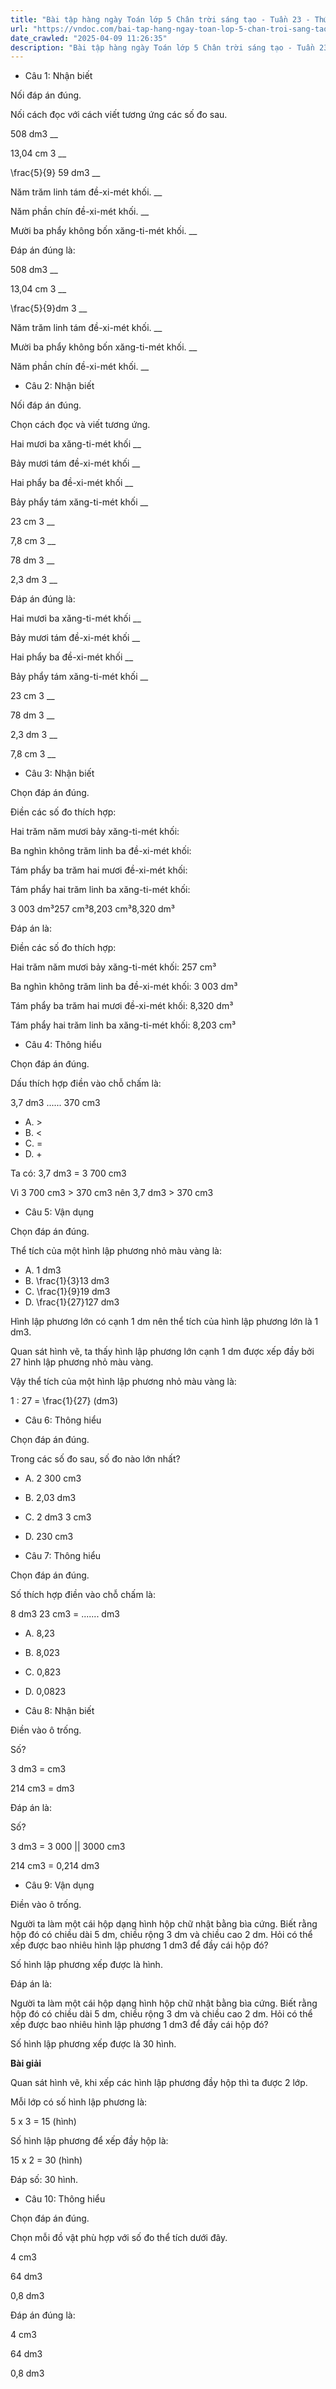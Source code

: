 ```yaml
---
title: "Bài tập hàng ngày Toán lớp 5 Chân trời sáng tạo - Tuần 23 - Thứ 4 gồm các câu hỏi tổng hợp nội dung Đề-xi-mét khối được học ở Tuần 23 trong chương trình Toán lớp 5 Tập 2 Chân trời sáng tạo."
url: "https://vndoc.com/bai-tap-hang-ngay-toan-lop-5-chan-troi-sang-tao-tuan-23-thu-4-337204"
date_crawled: "2025-04-09 11:26:35"
description: "Bài tập hàng ngày Toán lớp 5 Chân trời sáng tạo - Tuần 23 - Thứ 4 gồm các câu hỏi tổng hợp nội dung Đề-xi-mét khối được học ở Tuần 23 trong chương trình Toán lớp 5 Tập 2 Chân trời sáng tạo."
---
```


* Câu 1:  Nhận biết

Nối đáp án đúng.

Nối cách đọc với cách viết tương ứng các số đo sau.

508 dm3 __

13,04 cm 3 __

\\frac{5}{9} 59 dm3 __

Năm trăm linh tám đề-xi-mét khối. __

Năm phần chín đề-xi-mét khối. __

Mười ba phẩy không bốn xăng-ti-mét khối. __

Đáp án đúng là:

508 dm3 __

13,04 cm 3 __

\\frac{5}{9}dm 3 __

Năm trăm linh tám đề-xi-mét khối. __

Mười ba phẩy không bốn xăng-ti-mét khối. __

Năm phần chín đề-xi-mét khối. __

* Câu 2: Nhận biết

Nối đáp án đúng.

Chọn cách đọc và viết tương ứng.

Hai mươi ba xăng-ti-mét khối  __

Bảy mươi tám đề-xi-mét khối __

Hai phẩy ba đề-xi-mét khối __

Bảy phẩy tám xăng-ti-mét khối __

23 cm 3 __

7,8 cm 3 __

78 dm 3 __

2,3 dm 3 __

Đáp án đúng là:

Hai mươi ba xăng-ti-mét khối __

Bảy mươi tám đề-xi-mét khối __

Hai phẩy ba đề-xi-mét khối __

Bảy phẩy tám xăng-ti-mét khối __

23 cm 3 __

78 dm 3 __

2,3 dm 3 __

7,8 cm 3 __

* Câu 3: Nhận biết

Chọn đáp án đúng.

Điền các số đo thích hợp:

Hai trăm năm mươi bảy xăng-ti-mét khối: 

Ba nghìn không trăm linh ba đề-xi-mét khối: 

Tám phẩy ba trăm hai mươi đề-xi-mét khối: 

Tám phẩy hai trăm linh ba xăng-ti-mét khối: 

3 003 dm³257 cm³8,203 cm³8,320 dm³

Đáp án là:

Điền các số đo thích hợp:

Hai trăm năm mươi bảy xăng-ti-mét khối: 257 cm³

Ba nghìn không trăm linh ba đề-xi-mét khối: 3 003 dm³

Tám phẩy ba trăm hai mươi đề-xi-mét khối: 8,320 dm³

Tám phẩy hai trăm linh ba xăng-ti-mét khối: 8,203 cm³

* Câu 4:  Thông hiểu

Chọn đáp án đúng.

Dấu thích hợp điền vào chỗ chấm là:

3,7 dm3 ...... 370 cm3

  * A. >
  * B. <
  * C. = 
  * D. + 



Ta có: 3,7 dm3 = 3 700 cm3

Vì 3 700 cm3 > 370 cm3 nên 3,7 dm3 > 370 cm3

* Câu 5:  Vận dụng

Chọn đáp án đúng.

Thể tích của một hình lập phương nhỏ màu vàng là:

  * A. 1 dm3
  * B. \\frac{1}{3}13 dm3
  * C. \\frac{1}{9}19 dm3
  * D. \\frac{1}{27}127 dm3



Hình lập phương lớn có cạnh 1 dm nên thể tích của hình lập phương lớn là 1 dm3.

Quan sát hình vẽ, ta thấy hình lập phương lớn cạnh 1 dm được xếp đầy bởi 27 hình lập phương nhỏ màu vàng.

Vậy thể tích của một hình lập phương nhỏ màu vàng là:

1 : 27 = \\frac{1}{27} (dm3)

* Câu 6:  Thông hiểu

Chọn đáp án đúng.

Trong các số đo sau, số đo nào lớn nhất?

  * A. 2 300 cm3
  * B. 2,03 dm3
  * C. 2 dm3 3 cm3
  * D. 230 cm3



* Câu 7:  Thông hiểu

Chọn đáp án đúng.

Số thích hợp điền vào chỗ chấm là:

8 dm3 23 cm3 = ....... dm3

  * A. 8,23 
  * B. 8,023 
  * C. 0,823 
  * D. 0,0823 



* Câu 8:  Nhận biết

Điền vào ô trống.

Số?

3 dm3 =  cm3

214 cm3 =  dm3

Đáp án là:

Số?

3 dm3 = 3 000 || 3000 cm3

214 cm3 = 0,214 dm3

* Câu 9:  Vận dụng

Điền vào ô trống.

Người ta làm một cái hộp dạng hình hộp chữ nhật bằng bìa cứng. Biết rằng hộp đó có chiều dài 5 dm, chiều rộng 3 dm và chiều cao 2 dm. Hỏi có thể xếp được bao nhiêu hình lập phương 1 dm3 để đầy cái hộp đó?

Số hình lập phương xếp được là  hình.

Đáp án là:

Người ta làm một cái hộp dạng hình hộp chữ nhật bằng bìa cứng. Biết rằng hộp đó có chiều dài 5 dm, chiều rộng 3 dm và chiều cao 2 dm. Hỏi có thể xếp được bao nhiêu hình lập phương 1 dm3 để đầy cái hộp đó?

Số hình lập phương xếp được là 30 hình.

**Bài giải**

Quan sát hình vẽ, khi xếp các hình lập phương đầy hộp thì ta được 2 lớp.

Mỗi lớp có số hình lập phương là:

5 x 3 = 15 (hình)

Số hình lập phương để xếp đầy hộp là:

15 x 2 = 30 (hình)

Đáp số: 30 hình.

* Câu 10:  Thông hiểu

Chọn đáp án đúng.

Chọn mỗi đồ vật phù hợp với số đo thể tích dưới đây.

4 cm3

64 dm3

0,8 dm3

Đáp án đúng là:

4 cm3

64 dm3

0,8 dm3
